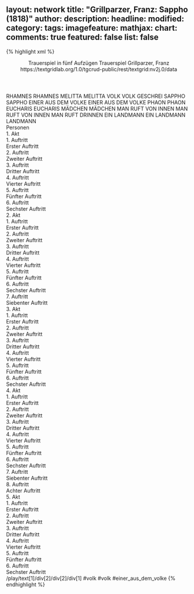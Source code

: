 layout: network
title: "Grillparzer, Franz: Sappho (1818)"
author:
description:
headline:
modified:
category:
tags:
imagefeature:
mathjax:
chart:
comments: true
featured: false
list: false
---
{% highlight xml %}
<?xml-model href="https://raw.githubusercontent.com/DLiNa/project/master/rules/lina.rnc"?><?xml-model href="https://raw.githubusercontent.com/DLiNa/project/master/rules/lina.sch"?>
<play xmlns="http://lina.digital">
  <header>
    <title>Sappho</title>
    <subtitle>Trauerspiel in fünf Aufzügen</subtitle>
    <genretitle>Trauerspiel</genretitle>
    <author>Grillparzer, Franz</author>
    <date type="print" when="1819"/>
    <date type="premiere" when="1818"/>
    <date type="written" when="1817"/>
    <source>https://textgridlab.org/1.0/tgcrud-public/rest/textgrid:nv2j.0/data</source>
  </header>
  <personae>
    <character>
      <name>RHAMNES</name>
      <alias xml:id="rhamnes">
        <name>RHAMNES</name>
      </alias>
    </character>
    <character>
      <name>MELITTA</name>
      <alias xml:id="melitta">
        <name>MELITTA</name>
      </alias>
    </character>
    <character>
      <name>VOLK</name>
      <alias xml:id="volk">
        <name>VOLK</name>
      </alias>
      <alias xml:id="geschrei">
        <name>GESCHREI</name>
      </alias>
    </character>
    <character>
      <name>SAPPHO</name>
      <alias xml:id="sappho">
        <name>SAPPHO</name>
      </alias>
    </character>
    <character>
      <name>EINER AUS DEM VOLKE</name>
      <alias xml:id="einer_aus_dem_volke">
        <name>EINER AUS DEM VOLKE</name>
      </alias>
    </character>
    <character>
      <name>PHAON</name>
      <alias xml:id="phaon">
        <name>PHAON</name>
      </alias>
    </character>
    <character>
      <name>EUCHARIS</name>
      <alias xml:id="eucharis">
        <name>EUCHARIS</name>
      </alias>
    </character>
    <character>
      <name>MÄDCHEN</name>
      <alias xml:id="mädchen">
        <name>MÄDCHEN</name>
      </alias>
    </character>
    <character>
      <name>MAN RUFT VON INNEN</name>
      <alias xml:id="man_ruft_von_innen">
        <name>MAN RUFT VON INNEN</name>
      </alias>
      <alias xml:id="man_ruft_drinnen">
        <name>MAN RUFT DRINNEN</name>
      </alias>
    </character>
    <character>
      <name>EIN LANDMANN</name>
      <alias xml:id="ein_landmann">
        <name>EIN LANDMANN</name>
      </alias>
      <alias xml:id="landmann">
        <name>LANDMANN</name>
      </alias>
    </character>
  </personae>
  <text>
    <div>
      <head>Personen</head>
    </div>
    <div>
      <head>1. Akt</head>
      <div>
        <head>1. Auftritt</head>
        <div>
          <head>Erster Auftritt</head>
          <sp who="#rhamnes">
            <amount n="11" unit="speech_acts"/>
            <amount n="265" unit="words"/>
            <amount n="40" unit="lines"/>
            <amount n="1426" unit="chars"/>
          </sp>
          <sp who="#melitta">
            <amount n="8" unit="speech_acts"/>
            <amount n="60" unit="words"/>
            <amount n="12" unit="lines"/>
            <amount n="281" unit="chars"/>
          </sp>
          <sp who="#geschrei">
            <amount n="1" unit="speech_acts"/>
            <amount n="3" unit="words"/>
            <amount n="1" unit="lines"/>
            <amount n="19" unit="chars"/>
          </sp>
          <sp who="#volk">
            <amount n="1" unit="speech_acts"/>
            <amount n="4" unit="words"/>
            <amount n="1" unit="lines"/>
            <amount n="25" unit="chars"/>
          </sp>
        </div>
      </div>
      <div>
        <head>2. Auftritt</head>
        <div>
          <head>Zweiter Auftritt</head>
          <sp who="#volk #einer_aus_dem_volke">
            <amount n="2" unit="speech_acts"/>
            <amount n="10" unit="words"/>
            <amount n="2" unit="lines"/>
            <amount n="62" unit="chars"/>
          </sp>
          <sp who="#rhamnes">
            <amount n="2" unit="speech_acts"/>
            <amount n="12" unit="words"/>
            <amount n="2" unit="lines"/>
            <amount n="63" unit="chars"/>
          </sp>
          <sp who="#sappho">
            <amount n="6" unit="speech_acts"/>
            <amount n="394" unit="words"/>
            <amount n="52" unit="lines"/>
            <amount n="2144" unit="chars"/>
          </sp>
          <sp who="#einer_aus_dem_volke">
            <amount n="2" unit="speech_acts"/>
            <amount n="36" unit="words"/>
            <amount n="5" unit="lines"/>
            <amount n="213" unit="chars"/>
          </sp>
          <sp who="#phaon">
            <amount n="2" unit="speech_acts"/>
            <amount n="30" unit="words"/>
            <amount n="4" unit="lines"/>
            <amount n="172" unit="chars"/>
          </sp>
        </div>
      </div>
      <div>
        <head>3. Auftritt</head>
        <div>
          <head>Dritter Auftritt</head>
          <sp who="#sappho">
            <amount n="8" unit="speech_acts"/>
            <amount n="583" unit="words"/>
            <amount n="77" unit="lines"/>
            <amount n="3193" unit="chars"/>
          </sp>
          <sp who="#phaon">
            <amount n="8" unit="speech_acts"/>
            <amount n="884" unit="words"/>
            <amount n="120" unit="lines"/>
            <amount n="4845" unit="chars"/>
          </sp>
        </div>
      </div>
      <div>
        <head>4. Auftritt</head>
        <div>
          <head>Vierter Auftritt</head>
          <sp who="#rhamnes">
            <amount n="3" unit="speech_acts"/>
            <amount n="5" unit="words"/>
            <amount n="3" unit="lines"/>
            <amount n="35" unit="chars"/>
          </sp>
          <sp who="#sappho">
            <amount n="4" unit="speech_acts"/>
            <amount n="104" unit="words"/>
            <amount n="17" unit="lines"/>
            <amount n="596" unit="chars"/>
          </sp>
          <sp who="#phaon">
            <amount n="1" unit="speech_acts"/>
            <amount n="40" unit="words"/>
            <amount n="5" unit="lines"/>
            <amount n="210" unit="chars"/>
          </sp>
        </div>
      </div>
      <div>
        <head>5. Auftritt</head>
        <div>
          <head>Fünfter Auftritt</head>
          <sp who="#sappho">
            <amount n="9" unit="speech_acts"/>
            <amount n="755" unit="words"/>
            <amount n="101" unit="lines"/>
            <amount n="4074" unit="chars"/>
          </sp>
          <sp who="#melitta">
            <amount n="7" unit="speech_acts"/>
            <amount n="71" unit="words"/>
            <amount n="10" unit="lines"/>
            <amount n="363" unit="chars"/>
          </sp>
        </div>
      </div>
      <div>
        <head>6. Auftritt</head>
        <div>
          <head>Sechster Auftritt</head>
          <sp who="#sappho">
            <amount n="1" unit="speech_acts"/>
            <amount n="174" unit="words"/>
            <amount n="28" unit="lines"/>
            <amount n="1025" unit="chars"/>
          </sp>
        </div>
      </div>
    </div>
    <div>
      <head>2. Akt</head>
      <div>
        <head>1. Auftritt</head>
        <div>
          <head>Erster Auftritt</head>
          <sp who="#phaon">
            <amount n="1" unit="speech_acts"/>
            <amount n="443" unit="words"/>
            <amount n="60" unit="lines"/>
            <amount n="2406" unit="chars"/>
          </sp>
        </div>
      </div>
      <div>
        <head>2. Auftritt</head>
        <div>
          <head>Zweiter Auftritt</head>
          <sp who="#eucharis">
            <amount n="5" unit="speech_acts"/>
            <amount n="292" unit="words"/>
            <amount n="37" unit="lines"/>
            <amount n="1515" unit="chars"/>
          </sp>
          <sp who="#mädchen">
            <amount n="1" unit="speech_acts"/>
            <amount n="2" unit="words"/>
            <amount n="1" unit="lines"/>
            <amount n="10" unit="chars"/>
          </sp>
          <sp who="#melitta">
            <amount n="3" unit="speech_acts"/>
            <amount n="10" unit="words"/>
            <amount n="3" unit="lines"/>
            <amount n="39" unit="chars"/>
          </sp>
        </div>
      </div>
      <div>
        <head>3. Auftritt</head>
        <div>
          <head>Dritter Auftritt</head>
          <sp who="#melitta">
            <amount n="1" unit="speech_acts"/>
            <amount n="311" unit="words"/>
            <amount n="38" unit="lines"/>
            <amount n="1596" unit="chars"/>
          </sp>
        </div>
      </div>
      <div>
        <head>4. Auftritt</head>
        <div>
          <head>Vierter Auftritt</head>
          <sp who="#phaon">
            <amount n="30" unit="speech_acts"/>
            <amount n="429" unit="words"/>
            <amount n="70" unit="lines"/>
            <amount n="2274" unit="chars"/>
          </sp>
          <sp who="#melitta">
            <amount n="29" unit="speech_acts"/>
            <amount n="560" unit="words"/>
            <amount n="82" unit="lines"/>
            <amount n="2875" unit="chars"/>
          </sp>
          <sp who="#man_ruft_drinnen">
            <amount n="1" unit="speech_acts"/>
            <amount n="1" unit="words"/>
            <amount n="1" unit="lines"/>
            <amount n="8" unit="chars"/>
          </sp>
          <sp who="#man_ruft_von_innen">
            <amount n="1" unit="speech_acts"/>
            <amount n="1" unit="words"/>
            <amount n="1" unit="lines"/>
            <amount n="8" unit="chars"/>
          </sp>
        </div>
      </div>
      <div>
        <head>5. Auftritt</head>
        <div>
          <head>Fünfter Auftritt</head>
          <sp who="#sappho">
            <amount n="7" unit="speech_acts"/>
            <amount n="36" unit="words"/>
            <amount n="8" unit="lines"/>
            <amount n="180" unit="chars"/>
          </sp>
          <sp who="#melitta">
            <amount n="6" unit="speech_acts"/>
            <amount n="21" unit="words"/>
            <amount n="6" unit="lines"/>
            <amount n="99" unit="chars"/>
          </sp>
          <sp who="#phaon">
            <amount n="1" unit="speech_acts"/>
            <amount n="3" unit="words"/>
            <amount n="1" unit="lines"/>
            <amount n="17" unit="chars"/>
          </sp>
        </div>
      </div>
      <div>
        <head>6. Auftritt</head>
        <div>
          <head>Sechster Auftritt</head>
          <sp who="#sappho">
            <amount n="19" unit="speech_acts"/>
            <amount n="464" unit="words"/>
            <amount n="72" unit="lines"/>
            <amount n="2504" unit="chars"/>
          </sp>
          <sp who="#phaon">
            <amount n="18" unit="speech_acts"/>
            <amount n="75" unit="words"/>
            <amount n="18" unit="lines"/>
            <amount n="360" unit="chars"/>
          </sp>
        </div>
      </div>
      <div>
        <head>7. Auftritt</head>
        <div>
          <head>Siebenter Auftritt</head>
          <sp who="#phaon">
            <amount n="1" unit="speech_acts"/>
            <amount n="36" unit="words"/>
            <amount n="5" unit="lines"/>
            <amount n="173" unit="chars"/>
          </sp>
        </div>
      </div>
    </div>
    <div>
      <head>3. Akt</head>
      <div>
        <head>1. Auftritt</head>
        <div>
          <head>Erster Auftritt</head>
          <sp who="#sappho">
            <amount n="6" unit="speech_acts"/>
            <amount n="529" unit="words"/>
            <amount n="72" unit="lines"/>
            <amount n="2863" unit="chars"/>
          </sp>
          <sp who="#phaon">
            <amount n="8" unit="speech_acts"/>
            <amount n="511" unit="words"/>
            <amount n="69" unit="lines"/>
            <amount n="2757" unit="chars"/>
          </sp>
        </div>
      </div>
      <div>
        <head>2. Auftritt</head>
        <div>
          <head>Zweiter Auftritt</head>
          <sp who="#sappho">
            <amount n="1" unit="speech_acts"/>
            <amount n="377" unit="words"/>
            <amount n="50" unit="lines"/>
            <amount n="2007" unit="chars"/>
          </sp>
        </div>
      </div>
      <div>
        <head>3. Auftritt</head>
        <div>
          <head>Dritter Auftritt</head>
          <sp who="#eucharis">
            <amount n="8" unit="speech_acts"/>
            <amount n="258" unit="words"/>
            <amount n="35" unit="lines"/>
            <amount n="1340" unit="chars"/>
          </sp>
          <sp who="#sappho">
            <amount n="8" unit="speech_acts"/>
            <amount n="74" unit="words"/>
            <amount n="13" unit="lines"/>
            <amount n="378" unit="chars"/>
          </sp>
        </div>
      </div>
      <div>
        <head>4. Auftritt</head>
        <div>
          <head>Vierter Auftritt</head>
          <sp who="#sappho">
            <amount n="1" unit="speech_acts"/>
            <amount n="17" unit="words"/>
            <amount n="2" unit="lines"/>
            <amount n="89" unit="chars"/>
          </sp>
        </div>
      </div>
      <div>
        <head>5. Auftritt</head>
        <div>
          <head>Fünfter Auftritt</head>
          <sp who="#melitta">
            <amount n="19" unit="speech_acts"/>
            <amount n="194" unit="words"/>
            <amount n="33" unit="lines"/>
            <amount n="1001" unit="chars"/>
          </sp>
          <sp who="#sappho">
            <amount n="20" unit="speech_acts"/>
            <amount n="643" unit="words"/>
            <amount n="97" unit="lines"/>
            <amount n="3510" unit="chars"/>
          </sp>
        </div>
      </div>
      <div>
        <head>6. Auftritt</head>
        <div>
          <head>Sechster Auftritt</head>
          <sp who="#phaon">
            <amount n="9" unit="speech_acts"/>
            <amount n="409" unit="words"/>
            <amount n="55" unit="lines"/>
            <amount n="2153" unit="chars"/>
          </sp>
          <sp who="#sappho">
            <amount n="6" unit="speech_acts"/>
            <amount n="50" unit="words"/>
            <amount n="10" unit="lines"/>
            <amount n="264" unit="chars"/>
          </sp>
          <sp who="#melitta">
            <amount n="5" unit="speech_acts"/>
            <amount n="44" unit="words"/>
            <amount n="7" unit="lines"/>
            <amount n="226" unit="chars"/>
          </sp>
        </div>
      </div>
    </div>
    <div>
      <head>4. Akt</head>
      <div>
        <head>1. Auftritt</head>
        <div>
          <head>Erster Auftritt</head>
          <sp who="#sappho">
            <amount n="1" unit="speech_acts"/>
            <amount n="432" unit="words"/>
            <amount n="56" unit="lines"/>
            <amount n="2301" unit="chars"/>
          </sp>
        </div>
      </div>
      <div>
        <head>2. Auftritt</head>
        <div>
          <head>Zweiter Auftritt</head>
          <sp who="#rhamnes">
            <amount n="19" unit="speech_acts"/>
            <amount n="145" unit="words"/>
            <amount n="29" unit="lines"/>
            <amount n="799" unit="chars"/>
          </sp>
          <sp who="#sappho">
            <amount n="18" unit="speech_acts"/>
            <amount n="546" unit="words"/>
            <amount n="78" unit="lines"/>
            <amount n="2858" unit="chars"/>
          </sp>
        </div>
      </div>
      <div>
        <head>3. Auftritt</head>
        <div>
          <head>Dritter Auftritt</head>
          <sp who="#sappho">
            <amount n="1" unit="speech_acts"/>
            <amount n="72" unit="words"/>
            <amount n="7" unit="lines"/>
            <amount n="345" unit="chars"/>
          </sp>
        </div>
      </div>
      <div>
        <head>4. Auftritt</head>
        <div>
          <head>Vierter Auftritt</head>
          <sp who="#melitta">
            <amount n="16" unit="speech_acts"/>
            <amount n="144" unit="words"/>
            <amount n="26" unit="lines"/>
            <amount n="726" unit="chars"/>
          </sp>
          <sp who="#rhamnes">
            <amount n="15" unit="speech_acts"/>
            <amount n="168" unit="words"/>
            <amount n="27" unit="lines"/>
            <amount n="825" unit="chars"/>
          </sp>
        </div>
      </div>
      <div>
        <head>5. Auftritt</head>
        <div>
          <head>Fünfter Auftritt</head>
          <sp who="#phaon">
            <amount n="27" unit="speech_acts"/>
            <amount n="571" unit="words"/>
            <amount n="87" unit="lines"/>
            <amount n="3020" unit="chars"/>
          </sp>
          <sp who="#rhamnes">
            <amount n="15" unit="speech_acts"/>
            <amount n="121" unit="words"/>
            <amount n="24" unit="lines"/>
            <amount n="676" unit="chars"/>
          </sp>
          <sp who="#melitta">
            <amount n="12" unit="speech_acts"/>
            <amount n="61" unit="words"/>
            <amount n="14" unit="lines"/>
            <amount n="310" unit="chars"/>
          </sp>
        </div>
      </div>
      <div>
        <head>6. Auftritt</head>
        <div>
          <head>Sechster Auftritt</head>
          <sp who="#eucharis">
            <amount n="4" unit="speech_acts"/>
            <amount n="92" unit="words"/>
            <amount n="14" unit="lines"/>
            <amount n="481" unit="chars"/>
          </sp>
          <sp who="#rhamnes">
            <amount n="3" unit="speech_acts"/>
            <amount n="5" unit="words"/>
            <amount n="3" unit="lines"/>
            <amount n="32" unit="chars"/>
          </sp>
        </div>
      </div>
      <div>
        <head>7. Auftritt</head>
        <div>
          <head>Siebenter Auftritt</head>
          <sp who="#rhamnes">
            <amount n="4" unit="speech_acts"/>
            <amount n="81" unit="words"/>
            <amount n="11" unit="lines"/>
            <amount n="436" unit="chars"/>
          </sp>
          <sp who="#eucharis">
            <amount n="3" unit="speech_acts"/>
            <amount n="8" unit="words"/>
            <amount n="3" unit="lines"/>
            <amount n="34" unit="chars"/>
          </sp>
        </div>
      </div>
      <div>
        <head>8. Auftritt</head>
        <div>
          <head>Achter Auftritt</head>
          <sp who="#sappho">
            <amount n="11" unit="speech_acts"/>
            <amount n="329" unit="words"/>
            <amount n="46" unit="lines"/>
            <amount n="1713" unit="chars"/>
          </sp>
          <sp who="#rhamnes">
            <amount n="8" unit="speech_acts"/>
            <amount n="52" unit="words"/>
            <amount n="11" unit="lines"/>
            <amount n="251" unit="chars"/>
          </sp>
          <sp who="#ein_landmann">
            <amount n="1" unit="speech_acts"/>
            <amount n="7" unit="words"/>
            <amount n="1" unit="lines"/>
            <amount n="30" unit="chars"/>
          </sp>
          <sp who="#eucharis">
            <amount n="2" unit="speech_acts"/>
            <amount n="4" unit="words"/>
            <amount n="2" unit="lines"/>
            <amount n="19" unit="chars"/>
          </sp>
        </div>
      </div>
    </div>
    <div>
      <head>5. Akt</head>
      <div>
        <head>1. Auftritt</head>
        <div>
          <head>Erster Auftritt</head>
          <sp who="#eucharis">
            <amount n="9" unit="speech_acts"/>
            <amount n="84" unit="words"/>
            <amount n="13" unit="lines"/>
            <amount n="454" unit="chars"/>
          </sp>
          <sp who="#rhamnes">
            <amount n="12" unit="speech_acts"/>
            <amount n="154" unit="words"/>
            <amount n="25" unit="lines"/>
            <amount n="830" unit="chars"/>
          </sp>
          <sp who="#sappho">
            <amount n="4" unit="speech_acts"/>
            <amount n="10" unit="words"/>
            <amount n="4" unit="lines"/>
            <amount n="44" unit="chars"/>
          </sp>
        </div>
      </div>
      <div>
        <head>2. Auftritt</head>
        <div>
          <head>Zweiter Auftritt</head>
          <sp who="#landmann">
            <amount n="5" unit="speech_acts"/>
            <amount n="143" unit="words"/>
            <amount n="21" unit="lines"/>
            <amount n="765" unit="chars"/>
          </sp>
          <sp who="#eucharis">
            <amount n="2" unit="speech_acts"/>
            <amount n="5" unit="words"/>
            <amount n="2" unit="lines"/>
            <amount n="24" unit="chars"/>
          </sp>
          <sp who="#rhamnes">
            <amount n="2" unit="speech_acts"/>
            <amount n="7" unit="words"/>
            <amount n="2" unit="lines"/>
            <amount n="38" unit="chars"/>
          </sp>
          <sp who="#sappho">
            <amount n="2" unit="speech_acts"/>
            <amount n="19" unit="words"/>
            <amount n="4" unit="lines"/>
            <amount n="99" unit="chars"/>
          </sp>
        </div>
      </div>
      <div>
        <head>3. Auftritt</head>
        <div>
          <head>Dritter Auftritt</head>
          <sp who="#phaon">
            <amount n="25" unit="speech_acts"/>
            <amount n="1216" unit="words"/>
            <amount n="164" unit="lines"/>
            <amount n="6468" unit="chars"/>
          </sp>
          <sp who="#melitta">
            <amount n="8" unit="speech_acts"/>
            <amount n="169" unit="words"/>
            <amount n="23" unit="lines"/>
            <amount n="860" unit="chars"/>
          </sp>
          <sp who="#ein_landmann">
            <amount n="1" unit="speech_acts"/>
            <amount n="2" unit="words"/>
            <amount n="1" unit="lines"/>
            <amount n="11" unit="chars"/>
          </sp>
          <sp who="#landmann">
            <amount n="8" unit="speech_acts"/>
            <amount n="57" unit="words"/>
            <amount n="10" unit="lines"/>
            <amount n="311" unit="chars"/>
          </sp>
          <sp who="#sappho">
            <amount n="11" unit="speech_acts"/>
            <amount n="66" unit="words"/>
            <amount n="11" unit="lines"/>
            <amount n="329" unit="chars"/>
          </sp>
        </div>
      </div>
      <div>
        <head>4. Auftritt</head>
        <div>
          <head>Vierter Auftritt</head>
          <sp who="#phaon">
            <amount n="11" unit="speech_acts"/>
            <amount n="118" unit="words"/>
            <amount n="18" unit="lines"/>
            <amount n="613" unit="chars"/>
          </sp>
          <sp who="#melitta">
            <amount n="5" unit="speech_acts"/>
            <amount n="86" unit="words"/>
            <amount n="12" unit="lines"/>
            <amount n="410" unit="chars"/>
          </sp>
          <sp who="#rhamnes">
            <amount n="9" unit="speech_acts"/>
            <amount n="653" unit="words"/>
            <amount n="88" unit="lines"/>
            <amount n="3596" unit="chars"/>
          </sp>
        </div>
      </div>
      <div>
        <head>5. Auftritt</head>
        <div>
          <head>Fünfter Auftritt</head>
          <sp who="#eucharis">
            <amount n="4" unit="speech_acts"/>
            <amount n="376" unit="words"/>
            <amount n="52" unit="lines"/>
            <amount n="2084" unit="chars"/>
          </sp>
          <sp who="#rhamnes">
            <amount n="4" unit="speech_acts"/>
            <amount n="24" unit="words"/>
            <amount n="5" unit="lines"/>
            <amount n="114" unit="chars"/>
          </sp>
        </div>
      </div>
      <div>
        <head>6. Auftritt</head>
        <div>
          <head>Sechster Auftritt</head>
          <sp who="#melitta">
            <amount n="3" unit="speech_acts"/>
            <amount n="31" unit="words"/>
            <amount n="5" unit="lines"/>
            <amount n="162" unit="chars"/>
          </sp>
          <sp who="#sappho">
            <amount n="8" unit="speech_acts"/>
            <amount n="531" unit="words"/>
            <amount n="73" unit="lines"/>
            <amount n="2801" unit="chars"/>
          </sp>
          <sp who="#phaon">
            <amount n="9" unit="speech_acts"/>
            <amount n="47" unit="words"/>
            <amount n="10" unit="lines"/>
            <amount n="243" unit="chars"/>
          </sp>
          <sp who="#rhamnes">
            <amount n="6" unit="speech_acts"/>
            <amount n="101" unit="words"/>
            <amount n="14" unit="lines"/>
            <amount n="530" unit="chars"/>
          </sp>
        </div>
      </div>
    </div>
  </text>
  <documentation>
    <change n="1" type="expandCollectivePartially" who="peertrilcke">
      <path>/play/text[1]/div[2]/div[2]/div[1]</path>
      <orig>#volk </orig>
      <corr>#volk #einer_aus_dem_volke</corr>
      <comment/>
    </change>
  </documentation>
</play>
{% endhighlight %}